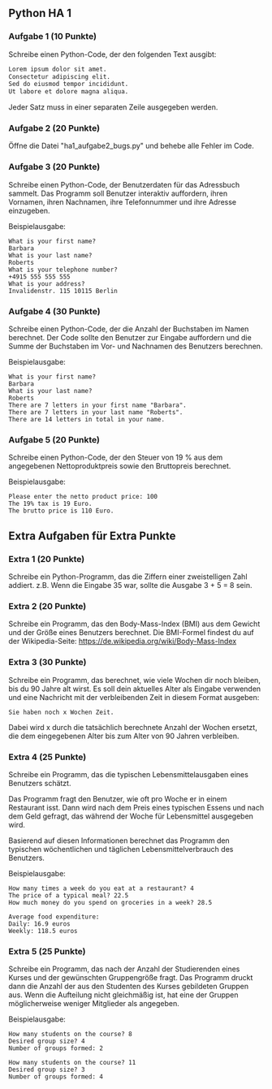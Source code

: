 ## Python HA 1

### Aufgabe 1 (10 Punkte)

Schreibe einen Python-Code, der den folgenden Text ausgibt:

```python
Lorem ipsum dolor sit amet. 
Consectetur adipiscing elit. 
Sed do eiusmod tempor incididunt. 
Ut labore et dolore magna aliqua.
```

Jeder Satz muss in einer separaten Zeile ausgegeben werden.

### Aufgabe 2 (20 Punkte)

Öffne die Datei "ha1_aufgabe2_bugs.py" und behebe alle Fehler im Code.

### Aufgabe 3 (20 Punkte)

Schreibe einen Python-Code, der Benutzerdaten für das Adressbuch sammelt. Das Programm soll Benutzer interaktiv auffordern, ihren Vornamen, ihren Nachnamen, ihre Telefonnummer und ihre Adresse einzugeben. 

Beispielausgabe:

```shell
What is your first name?
Barbara
What is your last name?
Roberts
What is your telephone number?
+4915 555 555 555
What is your address?
Invalidenstr. 115 10115 Berlin
```

### Aufgabe 4 (30 Punkte)

Schreibe einen Python-Code, der die Anzahl der Buchstaben im Namen berechnet. Der Code sollte den Benutzer zur Eingabe auffordern und die Summe der Buchstaben im Vor- und Nachnamen des Benutzers berechnen.

Beispielausgabe:

```shell
What is your first name?
Barbara
What is your last name?
Roberts
There are 7 letters in your first name "Barbara".
There are 7 letters in your last name "Roberts".
There are 14 letters in total in your name.
```

### Aufgabe 5 (20 Punkte)

Schreibe einen Python-Code, der den Steuer von 19 % aus dem angegebenen Nettoproduktpreis sowie den Bruttopreis berechnet.

Beispielausgabe:

```shell
Please enter the netto product price: 100
The 19% tax is 19 Euro.
The brutto price is 110 Euro.
```

## Extra Aufgaben für Extra Punkte 

### Extra 1 (20 Punkte)

Schreibe ein Python-Programm, das die Ziffern einer zweistelligen Zahl addiert. z.B. Wenn die Eingabe 35 war, sollte die Ausgabe 3 + 5 = 8 sein.

### Extra 2 (20 Punkte)

Schreibe ein Programm, das den Body-Mass-Index (BMI) aus dem Gewicht und der Größe eines Benutzers berechnet. Die BMI-Formel findest du auf der Wikipedia-Seite: https://de.wikipedia.org/wiki/Body-Mass-Index 

### Extra 3 (30 Punkte)

Schreibe ein Programm, das berechnet, wie viele Wochen dir noch bleiben, bis du 90 Jahre alt wirst.
Es soll dein aktuelles Alter als Eingabe verwenden und eine Nachricht mit der verbleibenden Zeit in diesem Format ausgeben:

```shell
Sie haben noch x Wochen Zeit.
```

Dabei wird x durch die tatsächlich berechnete Anzahl der Wochen ersetzt, die dem eingegebenen Alter bis zum Alter von 90 Jahren verbleiben.

### Extra 4 (25 Punkte)

Schreibe ein Programm, das die typischen Lebensmittelausgaben eines Benutzers schätzt.

Das Programm fragt den Benutzer, wie oft pro Woche er in einem Restaurant isst. Dann wird nach dem Preis eines typischen Essens und nach dem Geld gefragt, das während der Woche für Lebensmittel ausgegeben wird.

Basierend auf diesen Informationen berechnet das Programm den typischen wöchentlichen und täglichen Lebensmittelverbrauch des Benutzers.

Beispielausgabe:

```shell
How many times a week do you eat at a restaurant? 4
The price of a typical meal? 22.5
How much money do you spend on groceries in a week? 28.5

Average food expenditure:
Daily: 16.9 euros
Weekly: 118.5 euros
```

### Extra 5 (25 Punkte)

Schreibe ein Programm, das nach der Anzahl der Studierenden eines Kurses und der gewünschten Gruppengröße fragt. Das Programm druckt dann die Anzahl der aus den Studenten des Kurses gebildeten Gruppen aus. Wenn die Aufteilung nicht gleichmäßig ist, hat eine der Gruppen möglicherweise weniger Mitglieder als angegeben.

Beispielausgabe:

```shell
How many students on the course? 8
Desired group size? 4
Number of groups formed: 2

How many students on the course? 11
Desired group size? 3
Number of groups formed: 4
```
